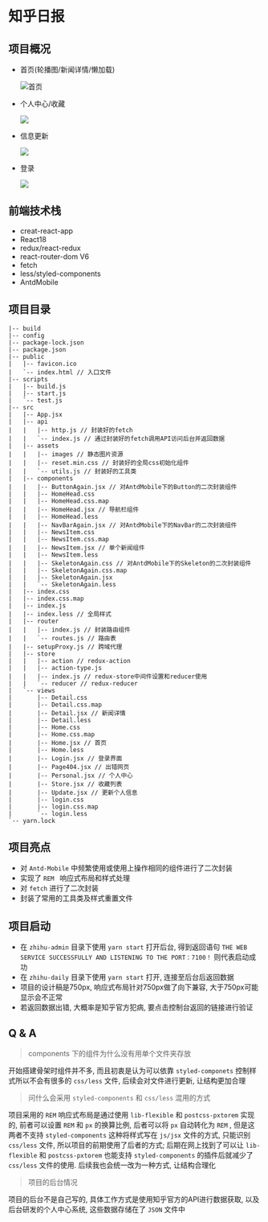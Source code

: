 # 知乎日报

## 项目概况

- 首页(轮播图/新闻详情/懒加载)

    ![首页](https://github.com/Lyon1011/ZhihuDaily/raw/main/images/首页.gif)

- 个人中心/收藏

    ![](https://github.com/Lyon1011/ZhihuDaily/raw/main/images/个人中心.gif)

- 信息更新

    ![](https://github.com/Lyon1011/ZhihuDaily/raw/main/images/更新信息.gif)

- 登录

    ![](https://github.com/Lyon1011/ZhihuDaily/raw/main/images/登录.gif)

## 前端技术栈

- creat-react-app
- React18
- redux/react-redux
- react-router-dom V6
- fetch
- less/styled-components
- AntdMobile

## 项目目录
```
|-- build
|-- config
|-- package-lock.json
|-- package.json
|-- public
|   |-- favicon.ico
|   `-- index.html // 入口文件
|-- scripts
|   |-- build.js
|   |-- start.js
|   `-- test.js
|-- src
|   |-- App.jsx
|   |-- api
|   |   |-- http.js // 封装好的fetch
|   |   `-- index.js // 通过封装好的fetch调用API访问后台并返回数据
|   |-- assets
|   |   |-- images // 静态图片资源
|   |   |-- reset.min.css // 封装好的全局css初始化组件
|   |   `-- utils.js // 封装好的工具类
|   |-- components
|   |   |-- ButtonAgain.jsx // 对AntdMobile下的Button的二次封装组件
|   |   |-- HomeHead.css
|   |   |-- HomeHead.css.map
|   |   |-- HomeHead.jsx // 导航栏组件
|   |   |-- HomeHead.less
|   |   |-- NavBarAgain.jsx // 对AntdMobile下的NavBar的二次封装组件
|   |   |-- NewsItem.css
|   |   |-- NewsItem.css.map
|   |   |-- NewsItem.jsx // 单个新闻组件
|   |   |-- NewsItem.less
|   |   |-- SkeletonAgain.css // 对AntdMobile下的Skeleton的二次封装组件
|   |   |-- SkeletonAgain.css.map
|   |   |-- SkeletonAgain.jsx
|   |   `-- SkeletonAgain.less
|   |-- index.css
|   |-- index.css.map
|   |-- index.js
|   |-- index.less // 全局样式
|   |-- router
|   |   |-- index.js // 封装路由组件
|   |   `-- routes.js // 路由表
|   |-- setupProxy.js // 跨域代理
|   |-- store
|   |   |-- action // redux-action
|   |   |-- action-type.js
|   |   |-- index.js // redux-store中间件设置和reducer使用
|   |   `-- reducer // redux-reducer
|   `-- views
|       |-- Detail.css
|       |-- Detail.css.map
|       |-- Detail.jsx // 新闻详情
|       |-- Detail.less
|       |-- Home.css
|       |-- Home.css.map
|       |-- Home.jsx // 首页
|       |-- Home.less
|       |-- Login.jsx // 登录界面
|       |-- Page404.jsx // 出错网页
|       |-- Personal.jsx // 个人中心
|       |-- Store.jsx // 收藏列表
|       |-- Update.jsx // 更新个人信息
|       |-- login.css
|       |-- login.css.map
|       `-- login.less
`-- yarn.lock

```

## 项目亮点

- 对 `Antd-Mobile` 中频繁使用或使用上操作相同的组件进行了二次封装
- 实现了 `REM ` 响应式布局和样式处理
- 对 `fetch` 进行了二次封装
- 封装了常用的工具类及样式重置文件

## 项目启动

- 在 `zhihu-admin`  目录下使用 `yarn start` 打开后台, 得到返回语句 `THE WEB SERVICE SUCCESSFULLY AND LISTENING TO THE PORT：7100！`  则代表启动成功
- 在 `zhihu-daily` 目录下使用 `yarn start` 打开, 连接至后台后返回数据
- 项目的设计稿是750px, 响应式布局针对750px做了向下兼容, 大于750px可能显示会不正常
- 若返回数据出错, 大概率是知乎官方犯病, 要点击控制台返回的链接进行验证

## Q & A

> components 下的组件为什么没有用单个文件夹存放

开始搭建骨架时组件并不多, 而且初衷是认为可以依靠 `styled-componets` 控制样式所以不会有很多的 `css/less` 文件, 后续会对文件进行更新, 让结构更加合理

> 问什么会采用 `styled-components`  和 `css/less` 混用的方式

项目采用的 `REM` 响应式布局是通过使用 `lib-flexible` 和 `postcss-pxtorem` 实现的, 前者可以设置 `REM` 和 `px` 的换算比例, 后者可以将 `px` 自动转化为 `REM` , 但是这两者不支持 `styled-components` 这种将样式写在 `js/jsx` 文件的方式, 只能识别 `css/less` 文件, 所以项目的前期使用了后者的方式; 后期在网上找到了可以让 `lib-flexible` 和 `postcss-pxtorem` 也能支持 `styled-components` 的插件后就减少了 `css/less` 文件的使用. 后续我也会统一改为一种方式, 让结构合理化

> 项目的后台情况

项目的后台不是自己写的, 具体工作方式是使用知乎官方的API进行数据获取, 以及后台研发的个人中心系统, 这些数据存储在了 `JSON` 文件中
